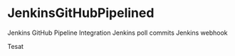 # JenkinsGitHubPipelined
Jenkins GitHub Pipeline Integration
Jenkins poll commits
Jenkins webhook

Tesat
